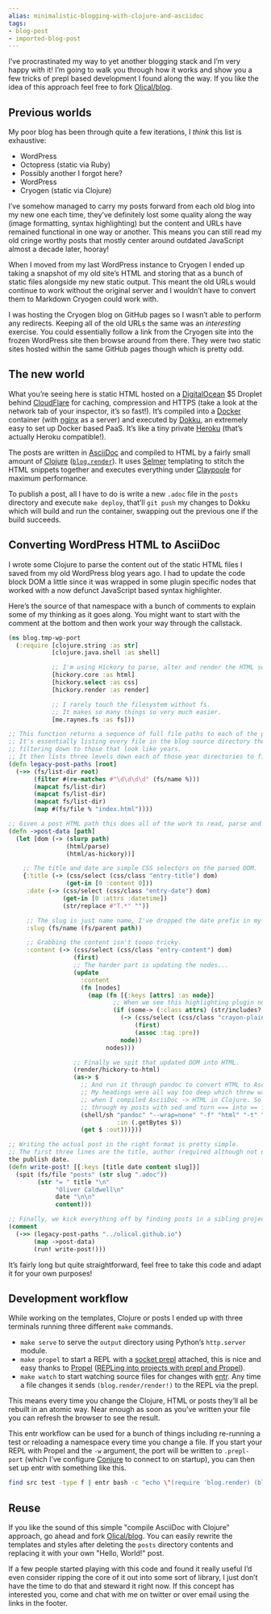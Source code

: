 ```yaml
---
alias: minimalistic-blogging-with-clojure-and-asciidoc
tags:
- blog-post
- imported-blog-post
---
```



I’ve procrastinated my way to yet another blogging stack and I’m very happy with it! I’m going to walk you through how it works and show you a few tricks of prepl based development I found along the way. If you like the idea of this approach feel free to fork [Olical/blog](https://github.com/Olical/blog).

## Previous worlds

My poor blog has been through quite a few iterations, I _think_ this list is exhaustive:

* WordPress
* Octopress (static via Ruby)
* Possibly another I forgot here?
* WordPress
* Cryogen (static via Clojure)

I’ve somehow managed to carry my posts forward from each old blog into my new one each time, they’ve definitely lost some quality along the way (image formatting, syntax highlighting) but the content and URLs have remained functional in one way or another. This means you can still read my old cringe worthy posts that mostly center around outdated JavaScript almost a decade later, hooray!

When I moved from my last WordPress instance to Cryogen I ended up taking a snapshot of my old site’s HTML and storing that as a bunch of static files alongside my new static output. This meant the old URLs would continue to work without the original server and I wouldn’t have to convert them to Markdown Cryogen could work with.

I was hosting the Cryogen blog on GitHub pages so I wasn’t able to perform any redirects. Keeping all of the old URLs the same was an _interesting_ exercise. You could essentially follow a link from the Cryogen site into the frozen WordPress site then browse around from there. They were two static sites hosted within the same GitHub pages though which is pretty odd.

## The new world

What you’re seeing here is static HTML hosted on a [DigitalOcean](https://m.do.co/c/e643aa564b21) $5 Droplet behind [CloudFlare](https://www.cloudflare.com) for caching, compression and HTTPS (take a look at the network tab of your inspector, it’s so fast!). It’s compiled into a [Docker](https://www.docker.com/) container (with [nginx](https://www.nginx.com/) as a server) and executed by [Dokku](http://dokku.viewdocs.io/dokku/), an extremely easy to set up Docker based PaaS. It’s like a tiny private [Heroku](https://www.heroku.com/) (that’s actually Heroku compatible!).

The posts are written in [AsciiDoc](http://asciidoc.org/) and compiled to HTML by a fairly small amount of [Clojure](https://clojure.org/) ([`blog.render`](https://github.com/Olical/blog/blob/4340d5c84fc4777db1ef71db451a059444473acf/src/blog/render.clj)). It uses [Selmer](https://github.com/yogthos/Selmer) templating to stitch the HTML snippets together and executes everything under [Claypoole](https://github.com/TheClimateCorporation/claypoole) for maximum performance.

To publish a post, all I have to do is write a new `.adoc` file in the `posts` directory and execute `make deploy`, that’ll `git push` my changes to Dokku which will build and run the container, swapping out the previous one if the build succeeds.

## Converting WordPress HTML to AsciiDoc

I wrote some Clojure to parse the content out of the static HTML files I saved from my old WordPress blog years ago. I had to update the code block DOM a little since it was wrapped in some plugin specific nodes that worked with a now defunct JavaScript based syntax highlighter.

Here’s the source of that namespace with a bunch of comments to explain some of my thinking as it goes along. You might want to start with the comment at the bottom and then work your way through the callstack.
```clojure
(ns blog.tmp-wp-port
  (:require [clojure.string :as str]
            [clojure.java.shell :as shell]

            ;; I'm using Hickory to parse, alter and render the HTML source.
            [hickory.core :as html]
            [hickory.select :as css]
            [hickory.render :as render]

            ;; I rarely touch the filesystem without fs.
            ;; It makes so many things so very much easier.
            [me.raynes.fs :as fs]))

;; This function returns a sequence of full file paths to each of the post HTML files.
;; It's essentially listing every file in the blog source directory then
;; filtering down to those that look like years.
;; It then lists three levels down each of those year directories to find all of the posts.
(defn legacy-post-paths [root]
  (->> (fs/list-dir root)
       (filter #(re-matches #"\d\d\d\d" (fs/name %)))
       (mapcat fs/list-dir)
       (mapcat fs/list-dir)
       (mapcat fs/list-dir)
       (map #(fs/file % "index.html"))))

;; Given a post HTML path this does all of the work to read, parse and update it.
(defn ->post-data [path]
  (let [dom (-> (slurp path)
                (html/parse)
                (html/as-hickory))]

    ;; The title and date are simple CSS selectors on the parsed DOM.
    {:title (-> (css/select (css/class "entry-title") dom)
                (get-in [0 :content 0]))
     :date (-> (css/select (css/class "entry-date") dom)
               (get-in [0 :attrs :datetime])
               (str/replace #"T.*" ""))

     ;; The slug is just name name, I've dropped the date prefix in my new blog.
     :slug (fs/name (fs/parent path))

     ;; Grabbing the content isn't toooo tricky.
     :content (-> (css/select (css/class "entry-content") dom)
                  (first)
                  ;; The harder part is updating the nodes...
                  (update
                    :content
                    (fn [nodes]
                      (map (fn [{:keys [attrs] :as node}]
                             ;; When we see this highlighting plugin node we extract the plain source code.
                             (if (some-> (:class attrs) (str/includes? "crayon-syntax"))
                               (-> (css/select (css/class "crayon-plain") node)
                                   (first)
                                   (assoc :tag :pre))
                               node))
                           nodes)))

                  ;; Finally we spit that updated DOM into HTML.
                  (render/hickory-to-html)
                  (as-> $
                    ;; And run it through pandoc to convert HTML to AsciiDoc.
                    ;; My headings were all way too deep which threw warnings
                    ;; when I compiled AsciiDoc -> HTML in Clojure. So I had to go
                    ;; through my posts with sed and turn === into == for example.
                    (shell/sh "pandoc" "--wrap=none" "-f" "html" "-t" "asciidoc"
                              :in (.getBytes $))
                    (get $ :out)))}))

;; Writing the actual post in the right format is pretty simple.
;; The first three lines are the title, author (required although not used) and
the publish date.
(defn write-post! [{:keys [title date content slug]}]
  (spit (fs/file "posts" (str slug ".adoc"))
        (str "= " title "\n"
             "Oliver Caldwell\n"
             date "\n\n"
             content)))

;; Finally, we kick everything off by finding posts in a sibling project I have cloned locally.
(comment
  (->> (legacy-post-paths "../olical.github.io")
       (map ->post-data)
       (run! write-post!)))
```

It’s fairly long but quite straightforward, feel free to take this code and adapt it for your own purposes!

## Development workflow

While working on the templates, Clojure or posts I ended up with three terminals running three different `make` commands.

* `make serve` to serve the `output` directory using Python’s `http.server` module.
* `make propel` to start a REPL with a [socket prepl](https://oli.me.uk/clojure-socket-prepl-cookbook) attached, this is nice and easy thanks to [Propel](https://github.com/Olical/propel) ([REPLing into projects with prepl and Propel](https://oli.me.uk/repling-into-projects-with-prepl-and-propel/)).
* `make watch` to start watching source files for changes with [entr](http://eradman.com/entrproject/). Any time a file changes it sends `(blog.render/render!)` to the REPL via the prepl.

This means every time you change the Clojure, HTML or posts they’ll all be rebuilt in an atomic way. Near enough as soon as you’ve written your file you can refresh the browser to see the result.

This entr workflow can be used for a bunch of things including re-running a test or reloading a namespace every time you change a file. If you start your REPL with Propel and the `-w` argument, the port will be written to `.prepl-port` (which I’ve configure [Conjure](https://github.com/Olical/conjure) to connect to on startup), you can then set up entr with something like this.

```bash
find src test -type f | entr bash -c "echo \"(require 'blog.render) (blog.render/render!) :repl/quit\" | netcat localhost \$(cat .prepl-port)"
```

## Reuse

If you like the sound of this simple "compile AsciiDoc with Clojure" approach, go ahead and fork [Olical/blog](https://github.com/Olical/blog). You can easily rewrite the templates and styles after deleting the `posts` directory contents and replacing it with your own "Hello, World!" post.

If a few people started playing with this code and found it really useful I’d even consider ripping the core of it out into some sort of library, I just don’t have the time to do that and steward it right now. If this concept has interested you, come and chat with me on twitter or over email using the links in the footer.
